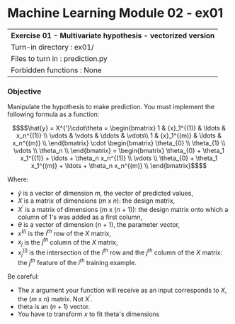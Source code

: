 # Machine Learning Module 02 - ex01

<table>
<tr><th>Exercise 01 -  Multivariate hypothesis - vectorized version</th></tr>
<tr><td>Turn-in directory : ex01/ </tr>
<tr><td>Files to turn in : prediction.py </tr>
<tr><td>Forbidden functions : None</tr>
</table>

### Objective

Manipulate the hypothesis to make prediction. You must implement the following formula as a function:
```math
$$\hat{y} = X^{'}\cdot\theta = \begin{bmatrix}
1 & {x}_1^{(1)} & \ldots & x_n^{(1)} \\
\vdots & \vdots & \ddots & \vdots\\
1 & {x}_1^{(m)} & \ldots & x_n^{(m)} \\
\end{bmatrix} \cdot \begin{bmatrix} 
\theta_{0} \\
\theta_{1} \\
\vdots \\
\theta_n \\
\end{bmatrix} = \begin{bmatrix} 
\theta_{0} + \theta_1 x_1^{(1)} + \ldots +  \theta_n x_n^{(1)} \\
\vdots \\
\theta_{0} + \theta_1 x_1^{(m)} + \ldots +  \theta_n x_n^{(m)} \\
\end{bmatrix}$$
```

Where:

 - $\hat{y}$ is a vector of dimension $m$, the vector of predicted values,
 - $X$ is a matrix of dimensions ($m$ x $n$): the design matrix,
 - $X^{'}$ is a matrix of dimensions ($m$ x ($n$ + 1)): the design matrix onto which a column of 1's was added as a first column,
 - $\theta$ is a vector of dimension ($n$ + 1), the parameter vector, 
 -  ${x}^{(i)}$ is the ${i}^{th}$ row of the ${X}$ matrix, 
 -  ${x_j}$ is the ${j}^{th}$ column of the ${X}$ matrix, 
 - $x_j^{(i)}$ is the intersection of the $i^{th}$ row and the $j^{th}$ column of the $X$ matrix: the $j^{th}$ feature of the $i^{th}$ training example.

Be careful:

 - The $x$ argument your function will receive as an input corresponds to $X$, the ($m$ x $n$) matrix. Not $X^{'}$.
 - theta is an ($n$ + 1) vector.
 - You have to transform $x$ to fit theta's dimensions
